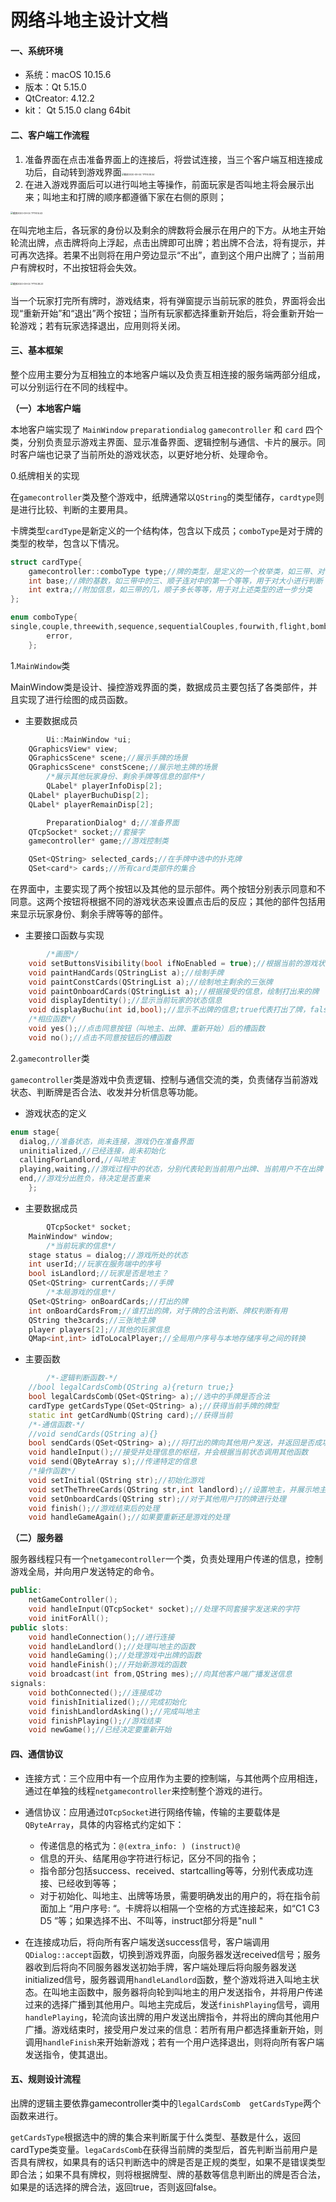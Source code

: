 # 网络斗地主设计文档

#### 一、系统环境

- 系统：macOS 10.15.6
- 版本：Qt 5.15.0 
- QtCreator: 4.12.2
- kit： Qt 5.15.0 clang 64bit

#### 二、客户端工作流程

1. 准备界面在点击准备界面上的连接后，将尝试连接，当三个客户端互相连接成功后，自动转到游戏界面<img src="/Users/gaojingyue/Library/Application Support/typora-user-images/截屏2020-09-04 下午8.08.04.png" alt="截屏2020-09-04 下午8.08.04" style="zoom: 25%;" />
2. 在进入游戏界面后可以进行叫地主等操作，前面玩家是否叫地主将会展示出来；叫地主和打牌的顺序都遵循下家在右侧的原则；

<img src="/Users/gaojingyue/Library/Application Support/typora-user-images/截屏2020-09-04 下午8.14.42.png" alt="截屏2020-09-04 下午8.14.42" style="zoom: 25%;" />

在叫完地主后，各玩家的身份以及剩余的牌数将会展示在用户的下方。从地主开始轮流出牌，点击牌将向上浮起，点击出牌即可出牌；若出牌不合法，将有提示，并可再次选择。若果不出则将在用户旁边显示“不出”，直到这个用户出牌了；当前用户有牌权时，不出按钮将会失效。

<img src="/Users/gaojingyue/Documents/CST/qt/cardgame/截屏2020-09-04 下午8.38.23.png" alt="截屏2020-09-04 下午8.38.23" style="zoom:25%;" />

当一个玩家打完所有牌时，游戏结束，将有弹窗提示当前玩家的胜负，界面将会出现“重新开始”和“退出”两个按钮；当所有玩家都选择重新开始后，将会重新开始一轮游戏；若有玩家选择退出，应用则将关闭。

#### 三、基本框架

整个应用主要分为互相独立的本地客户端以及负责互相连接的服务端两部分组成，可以分别运行在不同的线程中。

**（一）本地客户端**

本地客户端实现了 `MainWindow` `preparationdialog` `gamecontroller` 和 `card` 四个类，分别负责显示游戏主界面、显示准备界面、逻辑控制与通信、卡片的展示。同时客户端也记录了当前所处的游戏状态，以更好地分析、处理命令。

0.纸牌相关的实现

在`gamecontroller`类及整个游戏中，纸牌通常以`QString`的类型储存，`cardtype`则是进行比较、判断的主要用具。

卡牌类型`cardType`是新定义的一个结构体，包含以下成员；`comboType`是对于牌的类型的枚举，包含以下情况。

```c++
struct cardType{
    gamecontroller::comboType type;//牌的类型，是定义的一个枚举类，如三带、对子等等
    int base;//牌的基数，如三带中的三、顺子连对中的第一个等等，用于对大小进行判断
    int extra;//附加信息，如三带的几，顺子多长等等，用于对上述类型的进一步分类
};
```

```c++
enum comboType{
single,couple,threewith,sequence,sequentialCouples,fourwith,flight,bomb,kingbomb,
        error,
    };
```

1.`MainWindow`类

MainWindow类是设计、操控游戏界面的类，数据成员主要包括了各类部件，并且实现了进行绘图的成员函数。

- 主要数据成员

```c++
		Ui::MainWindow *ui;
    QGraphicsView* view;
    QGraphicsScene* scene;//展示手牌的场景
    QGraphicsScene* constScene;//展示地主牌的场景
		/*展示其他玩家身份、剩余手牌等信息的部件*/
		QLabel* playerInfoDisp[2];
    QLabel* playerBuchuDisp[2];
    QLabel* playerRemainDisp[2];

		PreparationDialog* d;//准备界面
    QTcpSocket* socket;//套接字
    gamecontroller* game;//游戏控制类

    QSet<QString> selected_cards;//在手牌中选中的扑克牌
    QSet<card*> cards;//所有card类部件的集合
```

在界面中，主要实现了两个按钮以及其他的显示部件。两个按钮分别表示同意和不同意。这两个按钮将根据不同的游戏状态来设置点击后的反应；其他的部件包括用来显示玩家身份、剩余手牌等等的部件。

- 主要接口函数与实现

```c++
		/*画图*/
    void setButtonsVisibility(bool ifNoEnabled = true);//根据当前的游戏状态
    void paintHandCards(QStringList a);//绘制手牌
    void paintConstCards(QStringList a);//绘制地主剩余的三张牌
    void paintOnboardCards(QStringList a);//根据接受的信息，绘制打出来的牌
    void displayIdentity();//显示当前玩家的状态信息
    void displayBuchu(int id,bool);//显示不出牌的信息;true代表打出了牌，false为没打
    /*相应函数*/
    void yes();//点击同意按钮（叫地主、出牌、重新开始）后的槽函数
    void no();//点击不同意按钮后的槽函数
```

2.`gamecontroller`类

`gamecontroller`类是游戏中负责逻辑、控制与通信交流的类，负责储存当前游戏状态、判断牌是否合法、收发并分析信息等功能。

- 游戏状态的定义

```c++
enum stage{
  dialog,//准备状态，尚未连接，游戏仍在准备界面
  uninitialized,//已经连接，尚未初始化
  callingForLandlord,//叫地主
  playing,waiting,//游戏过程中的状态，分别代表轮到当前用户出牌、当前用户不在出牌
  end,//游戏分出胜负，待决定是否重来
	};
```

- 主要数据成员

```c++
		QTcpSocket* socket;
    MainWindow* window;
		/*当前玩家的信息*/
    stage status = dialog;//游戏所处的状态
    int userId;//玩家在服务端中的序号
    bool isLandlord;//玩家是否是地主？
    QSet<QString> currentCards;//手牌
		/*本局游戏的信息*/
    QSet<QString> onBoardCards;//打出的牌
    int onBoardCardsFrom;//谁打出的牌，对于牌的合法判断、牌权判断有用
    QString the3cards;//三张地主牌
    player players[2];//其他的玩家信息
    QMap<int,int> idToLocalPlayer;//全局用户序号与本地存储序号之间的转换
```

- 主要函数

```c++
		/*-逻辑判断函数-*/
    //bool legalCardsComb(QString a){return true;}
    bool legalCardsComb(QSet<QString> a);//选中的手牌是否合法
    cardType getCardsType(QSet<QString> a);//获得当前手牌的牌型
    static int getCardNumb(QString card);//获得当前
    /*-通信函数-*/
    //void sendCards(QString a){}
    bool sendCards(QSet<QString> a);//将打出的牌向其他用户发送，并返回是否成功发送
    void handleInput();//接受并处理信息的枢纽，并会根据当前状态调用其他函数
    void send(QByteArray s);//传递特定的信息
    /*操作函数*/
    void setInitial(QString str);//初始化游戏
    void setTheThreeCards(QString str,int landlord);//设置地主，并展示地主牌
    void setOnboardCards(QString str);//对于其他用户打的牌进行处理
    void finish();//游戏结束后的处理
    void handleGameAgain();//如果要重新还是游戏的处理
```

**（二）服务器**

服务器线程只有一个`netgamecontroller`一个类，负责处理用户传递的信息，控制游戏全局，并向用户发送特定的命令。

```c++
public:
    netGameController();
    void handleInput(QTcpSocket* socket);//处理不同套接字发送来的字符
    void initForAll();
public slots:
    void handleConnection();//进行连接
    void handleLandlord();//处理叫地主的函数
    void handleGaming();//处理游戏中出牌的函数
    void handleFinish();//开始新游戏的函数
    void broadcast(int from,QString mes);//向其他客户端广播发送信息
signals:
    void bothConnected();//连接成功
    void finishInitialized();//完成初始化
    void finishLandlordAsking();//完成叫地主
    void finishPlaying();//游戏结束
    void newGame();//已经决定要重新开始
```

#### 四、通信协议

- 连接方式：三个应用中有一个应用作为主要的控制端，与其他两个应用相连，通过在单独的线程`netgamecontroller`来控制整个游戏的进行。

- 通信协议：应用通过`QTcpSocket`进行网络传输，传输的主要载体是`QByteArray`，具体的内容格式约定如下：
  - 传递信息的格式为：`@(extra_info: ) (instruct)@`
  - 信息的开头、结尾用@字符进行标记，区分不同的指令；
  - 指令部分包括success、received、startcalling等等，分别代表成功连接、已经收到等等；
  - 对于初始化、叫地主、出牌等场景，需要明确发出的用户的，将在指令前面加上 “用户序号: “。卡牌将以相隔一个空格的方式连接起来，如“C1 C3 D5 ”等；如果选择不出、不叫等，instruct部分将是"null "
- 在连接成功后，将向所有客户端发送success信号，客户端调用`QDialog::accept`函数，切换到游戏界面，向服务器发送received信号；服务器收到后将向不同服务器发送初始手牌，客户端处理后将向服务器发送initialized信号，服务器调用`handleLandlord`函数，整个游戏将进入叫地主状态。在叫地主函数中，服务器将向轮到叫地主的用户发送指令，并将用户传递过来的选择广播到其他用户。叫地主完成后，发送`finishPlaying`信号，调用`handlePlaying`，轮流向该出牌的用户发送出牌指令，并将出的牌向其他用户广播。游戏结束时，接受用户发过来的信息：若所有用户都选择重新开始，则调用`handleFinish`来开始新游戏；若有一个用户选择退出，则将向所有客户端发送指令，使其退出。

#### 五、规则设计流程

出牌的逻辑主要依靠gamecontroller类中的`legalCardsComb  getCardsType`两个函数来进行。

`getCardsType`根据选中的牌的集合来判断属于什么类型、基数是什么，返回cardType类变量。`legaCardsComb`在获得当前牌的类型后，首先判断当前用户是否具有牌权，如果具有的话只判断选中的牌是否是正规的类型，如果不是错误类型即合法；如果不具有牌权，则将根据牌型、牌的基数等信息判断出的牌是否合法，如果是的话选择的牌合法，返回true，否则返回false。
